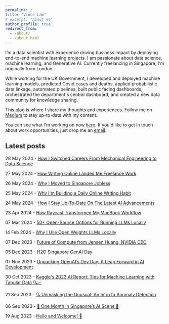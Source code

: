 ```yaml
---
permalink: /
title: "Vince Lam"
# excerpt: "About me"
author_profile: true
redirect_from: 
  - /about/
  - /about.html
---
```


I’m a data scientist with experience driving business impact by deploying end-to-end machine learning projects. I am passionate about data science, machine learning, and Generative AI. Currently freelancing in Singapore, I'm originally from London.

While working for the UK Government, I developed and deployed machine learning models, predicted Covid cases and deaths, applied probabilistic data linkage, automated pipelines, built public facing dashboards, orchestrated the department's central dashboard, and created a new data community for knowledge sharing.

This [blog](/posts/) is where I share my thoughts and experiences. Follow me on [Medium](https://medium.com/@vince-lam) to stay up-to-date with my content.

You can see what I'm working on now [here](/now). If you'd like to get in touch about work opportunities, just drop me an [email](mailto:vincenthmlam@gmail.com).

## Latest posts

28 May 2024 - [How I Switched Careers From Mechanical Engineering to Data Science](/posts/career-switch/)

27 May 2024 - [How Writing Online Landed Me Freelance Work](/posts/why-write-online/)

26 May 2024 - [Why I Moved to Singapore Jobless](/posts/why-move-abroad/)

25 May 2024 - [Why I'm Building a Daily Online Writing Habit](/posts/writing-habit/)

24 May 2024 - [How I Stay Up-To-Date On The Latest AI Advancements](/posts/ai-news/)

23 Apr 2024 - [How Raycast Transformed My MacBook Workflow](/posts/raycast/)

07 Mar 2024 - [50+ Open-Source Options for Running LLMs Locally](/posts/local-llm-options/)

14 Feb 2024 - [Why I Use Open Weights LLMs Locally](/posts/why-use-local-llms/)

07 Dec 2023 - [Future of Compute from Jensen Huang, NVIDIA CEO](/posts/jensen-huang/)

05 Dec 2023 - [H2O Singapore GenAI Day](/posts/h2o-genai/)

07 Nov 2023 - [Unpacking OpenAI’s Dev Day: A Leap Forward in AI Development](/posts/openai-dev-day/)

30 Oct 2023 - [Kaggle's 2023 AI Report: Tips for Machine Learning with Tabular Data 🔍📈](/posts/tips-for-tabular-ml/)

21 Sep 2023 - [🔍 Unmasking the Unusual: An Intro to Anomaly Detection](/posts/anomaly-detection-intro/)

06 Sep 2023 - [🎉 One Month in Singapore’s AI Scene 🤖](/posts/first-month/)

19 Aug 2023 - [Hello and Welcome! 👋](/posts/welcome/)
